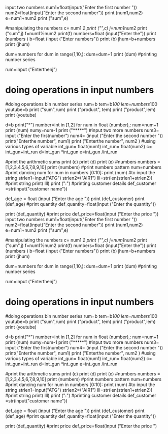 input  two numbers 
num1=float(input("Enter the first number "))
num2=float(input("Enter the second number"))
print (num1,num2)
e=num1+num2
print ("sum",e)


#manipulating the  numbers 
c= num1 *2
print ("",c)
j=num1*num2
print ("sum",j)
f=num1%num2
print(f)
numbers=float (input("Enter the"))
print (numbers )
b=float (input ("Enter numbers"))
print (b)
jhum=b+numbers 
print (jhum)

dum=numbers 
for dum in range(1,10,):
  dum=dum+1
print (dum)
#printing  number series 

rum=input ("Enterthenj")

# doing  operations in input  numbers 
#doing  operations bin number series 
rum=b
tem=b*100
lem=numbers*100
youtube=b
print ("sum",rum)
print ("product", tem)
print ("product",lem)
print (youtube)


  
d=b
print("*") 
number=int in [1,2]
for num in float (number),:
  num=num+1
  print (num)
  numy=num-1
  print ("*****")
  #input   two more  numbers 
  num3= input ("Enter the firstnumber")
num4=  (input ("Enter the second number "))
print("Enterthe number", num1)
print ("Enterthe number", num2 )
#using various  types  of variable 
int_gun=  float(num1)
int_run= float(num2)
c= int_gun+int_run
d=int_gun *int_gun 
e=int_gun /int_run 


#print the arithmetic  sums
print (c)
print (d)
print (e)
#numbers 
numbers =[1,2,3,4,5,6,7,8,9,10]
print (numbers)
#print numbers  pattern 
num=numbers 
#print dancing  num
for num in numbers [0:10]:
  print (num)
#to input  the  string 
strlen1=input("ATG")
strlen2=("AIR1")
lll=str(len(strlen1+strlen2))
#print  string
print( lll)
print (":")
#printing customer details 
def_customer =str(input("customer name"))


def_age = float (input ("Enter the  age "))
print (def_customer)
print (def_age)
#print  quantity 
def_quantity=float(input ("Enter the  quantity"))

print (def_quantity)
#print  price
def_price=float(input  ("Enter  the price "))
input  two numbers 
num1=float(input("Enter the first number "))
num2=float(input("Enter the second number"))
print (num1,num2)
e=num1+num2
print ("sum",e)


#manipulating the  numbers 
c= num1 *2
print ("",c)
j=num1*num2
print ("sum",j)
f=num1%num2
print(f)
numbers=float (input("Enter the"))
print (numbers )
b=float (input ("Enter numbers"))
print (b)
jhum=b+numbers 
print (jhum)

dum=numbers 
for dum in range(1,10,):
  dum=dum+1
print (dum)
#printing  number series 

rum=input ("Enterthenj")

# doing  operations in input  numbers 
#doing  operations bin number series 
rum=b
tem=b*100
lem=numbers*100
youtube=b
print ("sum",rum)
print ("product", tem)
print ("product",lem)
print (youtube)


  
d=b
print("*") 
number=int in [1,2]
for num in float (number),:
  num=num+1
  print (num)
  numy=num-1
  print ("*****")
  #input   two more  numbers 
  num3= input ("Enter the firstnumber")
num4=  (input ("Enter the second number "))
print("Enterthe number", num1)
print ("Enterthe number", num2 )
#using various  types  of variable 
int_gun=  float(num1)
int_run= float(num2)
c= int_gun+int_run
d=int_gun *int_gun 
e=int_gun /int_run 


#print the arithmetic  sums
print (c)
print (d)
print (e)
#numbers 
numbers =[1,2,3,4,5,6,7,8,9,10]
print (numbers)
#print numbers  pattern 
num=numbers 
#print dancing  num
for num in numbers [0:10]:
  print (num)
#to input  the  string 
strlen1=input("ATG")
strlen2=("AIR1")
lll=str(len(strlen1+strlen2))
#print  string
print( lll)
print (":")
#printing customer details 
def_customer =str(input("customer name"))


def_age = float (input ("Enter the  age "))
print (def_customer)
print (def_age)
#print  quantity 
def_quantity=float(input ("Enter the  quantity"))

print (def_quantity)
#print  price
def_price=float(input  ("Enter  the price ")


<!---
Atg1234e/Atg1234e is a ✨ special ✨ repository because its `README.md` (this file) appears on your GitHub profile.
You can click the Preview link to take a look at your changes.
--->
